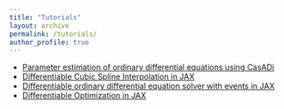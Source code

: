 ```yaml
---
title: "Tutorials"
layout: archive
permalink: /tutorials/
author_profile: true
---
```


- <a href="{{page.url}}ParameterEstimation"> Parameter estimation of ordinary differential equations using CasADi </a>
- <a href="{{page.url}}CubicSpline"> Differentiable Cubic Spline Interpolation in JAX </a>
- <a href="{{page.url}}ODEvent"> Differentiable ordinary differential equation solver with events in JAX </a>
- <a href="{{page.url}}DOpti"> Differentiable Optimization in JAX </a>